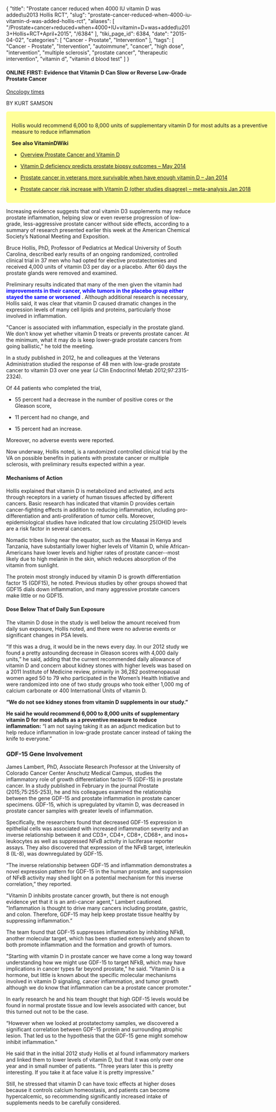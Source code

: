 {
    "title": "Prostate cancer reduced when 4000 IU vitamin D was added\u2013 Hollis RCT",
    "slug": "prostate-cancer-reduced-when-4000-iu-vitamin-d-was-added-hollis-rct",
    "aliases": [
        "/Prostate+cancer+reduced+when+4000+IU+vitamin+D+was+added\u2013+Hollis+RCT+April+2015",
        "/6384"
    ],
    "tiki_page_id": 6384,
    "date": "2015-04-02",
    "categories": [
        "Cancer - Prostate",
        "Intervention"
    ],
    "tags": [
        "Cancer - Prostate",
        "Intervention",
        "autoimmune",
        "cancer",
        "high dose",
        "intervention",
        "multiple sclerosis",
        "prostate cancer",
        "therapeutic intervention",
        "vitamin d",
        "vitamin d blood test"
    ]
}


#### ONLINE FIRST: Evidence that Vitamin D Can Slow or Reverse Low-Grade Prostate Cancer

[Oncology times](http://journals.lww.com/oncology-times/blog/asco11spotlightnews/pages/post.aspx?PostID=265)

BY KURT SAMSON

<div class="border" style="background-color:#FF9;padding:15px;margin:10px 0;border-radius:5px;width:700px">

Hollis would recommend 6,000 to 8,000 units of supplementary vitamin D for most adults as a preventive measure to reduce inflammation

 **See also VitaminDWiki** 

* [Overview Prostate Cancer and Vitamin D](/posts/overview-prostate-cancer-and-vitamin-d)

* [Vitamin D deficiency predicts prostate biopsy outcomes – May 2014](/posts/vitamin-d-deficiency-predicts-prostate-biopsy-outcomes)

* [Prostate cancer in veterans more survivable when have enough vitamin D – Jan 2014](/posts/prostate-cancer-in-veterans-more-survivable-when-have-enough-vitamin-d)

* [Prostate cancer risk increase with Vitamin D (other studies disagree) – meta-analysis Jan 2018](/posts/prostate-cancer-risk-increase-with-vitamin-d-other-studies-disagree-meta-analysis)

</div>

Increasing evidence suggests that oral vitamin D3 supplements may reduce prostate inflammation, helping slow or even reverse progression of low-grade, less-aggressive prostate cancer without side effects, according to a summary of research presented earlier this week at the American Chemical Society’s National Meeting and Exposition.

Bruce Hollis, PhD, Professor of Pediatrics at Medical University of South Carolina, described early results of an ongoing randomized, controlled clinical trial in 37 men who had opted for elective prostatectomies and received 4,000 units of vitamin D3 per day or a placebo. After 60 days the prostate glands were removed and examined.

Preliminary results indicated that many of the men given the vitamin had  **<span style="color:#00F;">improvements in their cancer, while tumors in the placebo group either stayed the same or worsened</span>** . Although additional research is necessary,  Hollis said, it was clear that vitamin D caused dramatic changes in the expression levels of many cell lipids and proteins, particularly those involved in inflammation.

"Cancer is associated with inflammation, especially in the prostate gland. We don't know yet whether vitamin D treats or prevents prostate cancer. At the minimum, what it may do is keep lower-grade prostate cancers from going ballistic," he told the meeting.

In a study published in 2012, he and colleagues at the Veterans Administration studied the response of 48 men with low-grade prostate cancer to vitamin D3 over one year (J Clin Endocrinol Metab 2012;97:2315-2324). 

Of 44 patients who completed the trial, 

* 55 percent had a decrease in the number of positive cores or the Gleason score, 

* 11 percent had no change, and 

* 15 percent had an increase. 

Moreover, no adverse events were reported.

Now underway, Hollis noted, is a randomized controlled clinical trial by the VA on possible benefits in patients with prostate cancer or multiple sclerosis, with preliminary results expected within a year.

#### Mechanisms of Action

Hollis explained that vitamin D is metabolized and activated, and acts through receptors in a variety of human tissues affected by different cancers. Basic research has indicated that vitamin D provides certain cancer-fighting effects in addition to reducing inflammation, including pro-differentiation and anti-proliferation of tumor cells. Moreover, epidemiological studies have indicated that low circulating 25(OH)D levels are a risk factor in several  cancers.

Nomadic tribes living near the equator, such as the Maasai in Kenya and Tanzania, have substantially lower higher levels of Vitamin D, while African-Americans have lower levels and higher rates of prostate cancer--most likely due to high melanin in the skin, which reduces absorption of the vitamin from sunlight.

The protein most strongly induced by vitamin D is growth differentiation factor 15 (GDF15), he noted. Previous studies by other groups showed that GDF15 dials down inflammation, and many aggressive prostate cancers make little or no GDF15.

#### Dose Below That of Daily Sun Exposure

The vitamin D dose in the study is well below the amount received from daily sun exposure, Hollis noted, and there were no adverse events or significant changes in PSA levels.

“If this was a drug, it would be in the news every day. In our 2012 study we found a pretty astounding decrease in Gleason scores with 4,000 daily units,” he said, adding that the current recommended daily allowance of vitamin D and concern about kidney stones with higher levels was based on a 2011 Institute of Medicine review, primarily in 36,282 postmenopausal women aged 50 to 79 who participated in the Women’s Health Initiative and were randomized into one of two study groups who took either 1,000 mg of calcium carbonate or 400 International Units of vitamin D.

 **“We do not see kidney stones from vitamin D supplements in our study.”** 

 **He said he would recommend 6,000 to 8,000 units of supplementary vitamin D for most adults as a preventive measure to reduce inflammation:** “I am not saying taking it as an adjunct medication but to help reduce inflammation in low-grade prostate cancer instead of taking the knife to everyone.”

### GDF-15 Gene Involvement

James Lambert, PhD, Associate Research Professor at the University of Colorado Cancer Center Anschutz Medical Campus, studies the inflammatory role of growth differentiation factor-15 (GDF-15) in prostate cancer. In a study published in February in the journal Prostate (2015;75:255-253), he and his colleagues examined the relationship between the gene GDF-15 and prostate inflammation in prostate cancer specimens. GDF-15, which is upregulated by vitamin D, was decreased in prostate cancer samples with greater levels of inflammation.

Specifically, the researchers found that decreased GDF-15 expression in epithelial cells was associated with increased inflammation severity and an inverse relationship between it and CD3+, CD4+, CD8+, CD68+, and inos+ leukocytes as well as suppressed NFκB activity in luciferase reporter assays. They also discovered that expression of the NFκB target, interleukin 8 (IL-8), was downregulated by GDF-15.

“The inverse relationship between GDF-15 and inflammation demonstrates a novel expression pattern for GDF-15 in the human prostate, and suppression of NFκB activity may shed light on a potential mechanism for this inverse correlation,” they reported.

"Vitamin D inhibits prostate cancer growth, but there is not enough evidence yet that it is an anti-cancer agent,” Lambert cautioned. "Inflammation is thought to drive many cancers including prostate, gastric, and colon. Therefore, GDF-15 may help keep prostate tissue healthy by suppressing inflammation.”

The team found that GDF-15 suppresses inflammation by inhibiting NFkB, another molecular target, which has been studied extensively and shown to both promote inflammation and the formation and growth of tumors.

"Starting with vitamin D in prostate cancer we have come a long way toward understanding how we might use GDF-15 to target NFkB, which may have implications in cancer types far beyond prostate," he said. “Vitamin D is a hormone, but little is known about the specific molecular mechanisms involved in vitamin D signaling, cancer inflammation, and tumor growth although we do know that inflammation can be a prostate cancer promoter.”

In early research he and his team thought that high GDF-15 levels would be found in normal prostate tissue and low levels associated with cancer, but this turned out not to be the case.

“However when we looked at prostatectomy samples, we discovered a significant correlation between GDF-15 protein and surrounding atrophic lesion. That led us to the hypothesis that the GDF-15 gene might somehow inhibit inflammation.”

He said that in the initial 2012 study Hollis et al found inflammatory markers and linked them to lower levels of vitamin D, but that it was only over one year and in small number of patients. “Three years later this is pretty interesting. If you take it at face value it is pretty impressive.”

Still, he stressed that vitamin D can have toxic effects at higher doses because it controls calcium homeostasis, and patients can become hypercalcemic, so recommending significantly increased intake of supplements needs to be carefully considered.